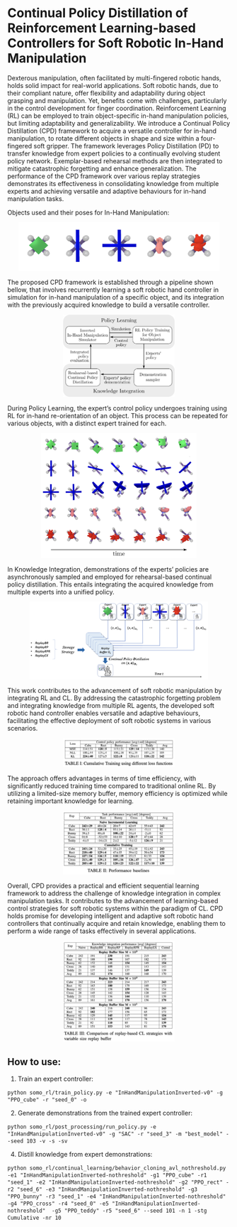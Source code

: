 # Continual Policy Distillation of Reinforcement Learning-based Controllers for Soft Robotic In-Hand Manipulation

Dexterous manipulation, often facilitated by multi-fingered robotic hands, holds solid impact for real-world applications. Soft robotic hands, due to their compliant nature, offer flexibility and adaptability during object grasping and manipulation. Yet, benefits come with challenges, particularly in the control development for finger coordination. Reinforcement Learning (RL) can be employed to train object-specific in-hand manipulation policies, but limiting adaptability and generalizability. We introduce a Continual Policy Distillation (CPD) framework to acquire a versatile controller for in-hand manipulation, to rotate different objects in shape and size within a four-fingered soft gripper. The framework leverages Policy Distillation (PD) to transfer knowledge from expert policies to a continually evolving student policy network. Exemplar-based rehearsal methods are then integrated to mitigate catastrophic forgetting and enhance generalization. The performance of the CPD framework over various replay strategies demonstrates its effectiveness in consolidating knowledge from multiple experts and achieving versatile and adaptive behaviours for in-hand manipulation tasks. 

Objects used and their poses for In-Hand Manipulation:
<center>
<img src="imgs/objects_pose.png" width="90%"/>
</center>

The proposed CPD framework is established through a pipeline shown bellow, that involves recurrently learning a soft robotic hand controller in simulation for in-hand manipulation of a specific object, and its integration with the previously acquired knowledge to build a versatile controller. 
<center>
<img src="imgs/workflow.png" width="50%"/>
</center>

During Policy Learning, the expert’s control policy undergoes training using RL for in-hand re-orientation of an object. This process can be repeated for various objects, with a distinct expert trained for each. 
<center>
<img src="imgs/rollouts.png" width="70%"/>
</center>

In Knowledge Integration, demonstrations of the experts’ policies are asynchronously sampled and employed for rehearsal-based continual policy distillation. This entails integrating the acquired knowledge from multiple experts into a unified policy. 

<center>
<img src="imgs/CPD_framework.jpg" width="80%"/>
</center>

This work contributes to the advancement of soft robotic manipulation by integrating RL and CL. By addressing the catastrophic forgetting problem and integrating knowledge from multiple RL agents, the developed soft robotic hand controller enables versatile and adaptive behaviours, facilitating the effective deployment of soft robotic systems in various scenarios.

<center>
<img src="imgs/Cumulative_Training_using_different_loss_functions.png" width="50%"/>
</center>

The approach offers advantages in terms of time efficiency, with significantly reduced training time compared to traditional online RL. By utilizing a limited-size memory buffer, memory efficiency is optimized while retaining important knowledge for learning.

<center>
<img src="imgs/performance_baselines.png" width="50%"/>
</center>

Overall, CPD provides a practical and efficient sequential learning framework to address the challenge of knowledge integration in complex manipulation tasks. It contributes to the advancement of learning-based control strategies for soft robotic systems within the paradigm of CL. CPD holds promise for developing intelligent and adaptive soft robotic hand controllers that continually acquire and retain knowledge, enabling them to perform a wide range of tasks effectively in several applications.

<center>
<img src="imgs/Comparison_of_replay-based_CL_strategies_with_variable_size_replay_buffer.png" width="50%"/>
</center>

## How to use:
1. Train an expert controller: 
```
python somo_rl/train_policy.py -e "InHandManipulationInverted-v0" -g "PPO_cube" -r "seed_0" -o
```
2. Generate demonstrations from the trained expert controller:
```
python somo_rl/post_processing/run_policy.py -e "InHandManipulationInverted-v0" -g "SAC" -r "seed_3" -m "best_model" --seed 103 -v -s -sv
```
4. Distill knowledge from expert demonstrations:
```
python somo_rl/continual_learning/behavior_cloning_avl_nothreshold.py -e1 "InHandManipulationInverted-nothreshold" -g1 "PPO_cube" -r1 "seed_1" -e2 "InHandManipulationInverted-nothreshold" -g2 "PPO_rect" -r2 "seed_6" -e3 "InHandManipulationInverted-nothreshold" -g3 "PPO_bunny" -r3 "seed_1" -e4 "InHandManipulationInverted-nothreshold"  -g4 "PPO_cross" -r4 "seed_0" -e5 "InHandManipulationInverted-nothreshold"  -g5 "PPO_teddy" -r5 "seed_6" --seed 101 -n 1 -stg Cumulative -nr 10
```

